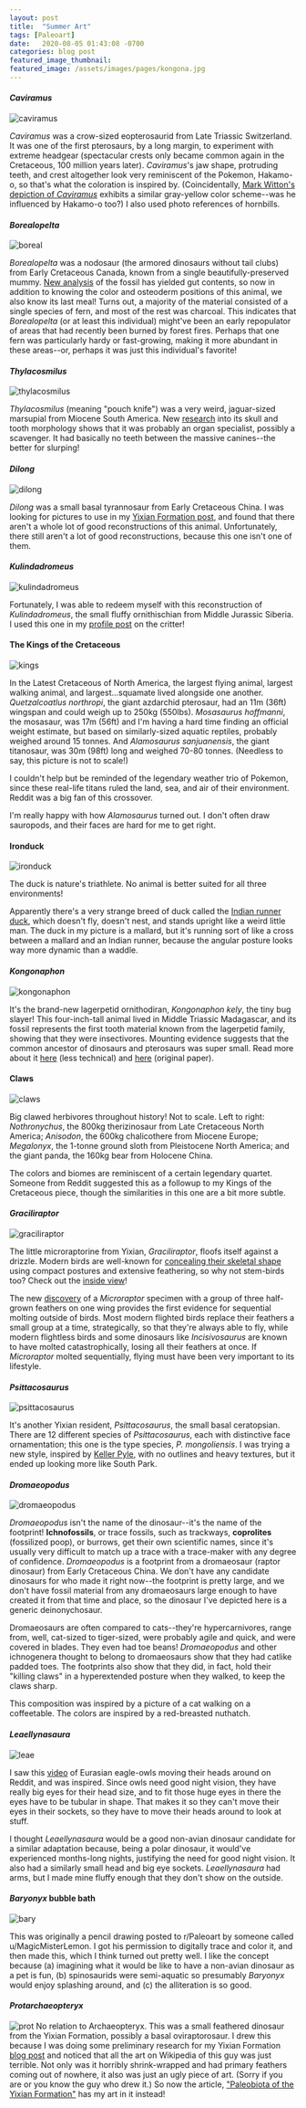 ```yaml
---
layout: post
title:  "Summer Art"
tags: [Paleoart]
date:   2020-08-05 01:43:08 -0700
categories: blog post
featured_image_thumbnail:
featured_image: /assets/images/pages/kongona.jpg
---
```


#### *Caviramus*
![caviramus](/assets/images/posts/cavi2.png)

*Caviramus* was a crow-sized eopterosaurid from Late Triassic Switzerland.  It was one of the first pterosaurs, by a long margin, to experiment with extreme headgear (spectacular crests only became common again in the Cretaceous, 100 million years later).  *Caviramus*'s jaw shape, protruding teeth, and crest altogether look very reminiscent of the Pokemon, Hakamo-o, so that's what the coloration is inspired by.  (Coincidentally, [Mark Witton's depiction of *Caviramus*](http://markwitton-com.blogspot.com/2016/03/the-magnificent-caviramus-early-example.html) exhibits a similar gray-yellow color scheme--was he influenced by Hakamo-o too?)  I also used photo references of hornbills.

#### *Borealopelta*
![boreal](/assets/images/pages/boreal.png)

*Borealopelta* was a nodosaur (the armored dinosaurs without tail clubs) from Early Cretaceous Canada, known from a single beautifully-preserved mummy.  [New analysis](https://gizmodo.com/fossilized-stomach-contents-of-armored-dinosaur-reveal-1843862743) of the fossil has yielded gut contents, so now in addition to knowing the color and osteoderm positions of this animal, we also know its last meal!  Turns out, a majority of the material consisted of a single species of fern, and most of the rest was charcoal.  This indicates that *Borealopelta* (or at least this individual) might've been an early repopulator of areas that had recently been burned by forest fires.  Perhaps that one fern was particularly hardy or fast-growing, making it more abundant in these areas--or, perhaps it was just this individual's favorite!

#### *Thylacosmilus*
![thylacosmilus](/assets/images/posts/thylacosmilus.gif)

*Thylacosmilus* (meaning "pouch knife") was a very weird, jaguar-sized marsupial from Miocene South America.  New [research](https://peerj.com/articles/9346/) into its skull and tooth morphology shows that it was probably an organ specialist, possibly a scavenger.  It had basically no teeth between the massive canines--the better for slurping!

#### *Dilong*
![dilong](/assets/images/posts/dilong.png)

*Dilong* was a small basal tyrannosaur from Early Cretaceous China.  I was looking for pictures to use in my [Yixian Formation post](https://obscuredinosaurfacts.com/profile/2020/07/22/yixian.html), and found that there aren't a whole lot of good reconstructions of this animal.  Unfortunately, there still aren't a lot of good reconstructions, because this one isn't one of them.

#### *Kulindadromeus*
![kulindadromeus](/assets/images/posts/kulinda5.png)

Fortunately, I was able to redeem myself with this reconstruction of *Kulindadromeus*, the small fluffy ornithischian from Middle Jurassic Siberia.  I used this one in my [profile post](https://obscuredinosaurfacts.com/profile/2020/08/02/kulinda.html) on the critter!

#### The Kings of the Cretaceous
![kings](/assets/images/posts/kings.png)

In the Latest Cretaceous of North America, the largest flying animal, largest walking animal, and largest...squamate lived alongside one another.  *Quetzalcoatlus northropi*, the giant azdarchid pterosaur, had an 11m (36ft) wingspan and could weigh up to 250kg (550lbs).  *Mosasaurus hoffmanni*, the mosasaur, was 17m (56ft) and I'm having a hard time finding an official weight estimate, but based on similarly-sized aquatic reptiles, probably weighed around 15 tonnes.  And *Alamosaurus sanjuanensis*, the giant titanosaur, was 30m (98ft) long and weighed 70-80 tonnes.  (Needless to say, this picture is not to scale!)

I couldn't help but be reminded of the legendary weather trio of Pokemon, since these real-life titans ruled the land, sea, and air of their environment.  Reddit was a big fan of this crossover.

I'm really happy with how *Alamosaurus* turned out.  I don't often draw sauropods, and their faces are hard for me to get right.

#### Ironduck
![ironduck](/assets/images/posts/ironduck.png)

The duck is nature's triathlete.  No animal is better suited for all three environments!

Apparently there's a very strange breed of duck called the [Indian runner duck](https://en.wikipedia.org/wiki/Indian_Runner_duck), which doesn't fly, doesn't nest, and stands upright like a weird little man.  The duck in my picture is a mallard, but it's running sort of like a cross between a mallard and an Indian runner, because the angular posture looks way more dynamic than a waddle.

#### *Kongonaphon*
![kongonaphon](/assets/images/posts/kongona.png)

It's the brand-new lagerpetid ornithodiran, *Kongonaphon kely*, the tiny bug slayer!  This four-inch-tall animal lived in Middle Triassic Madagascar, and its fossil represents the first tooth material known from the lagerpetid family, showing that they were insectivores.  Mounting evidence suggests that the common ancestor of dinosaurs and pterosaurs was super small.  Read more about it [here](http://www.sci-news.com/paleontology/kongonaphon-kely-08610.html) (less technical) and [here](https://www.pnas.org/content/117/30/17932) (original paper).

#### Claws
![claws](/assets/images/posts/claws.png)

Big clawed herbivores throughout history!  Not to scale.  Left to right: *Nothronychus*, the 800kg therizinosaur from Late Cretaceous North America; *Anisodon*, the 600kg chalicothere from Miocene Europe; *Megalonyx*, the 1-tonne ground sloth from Pleistocene North America; and the giant panda, the 160kg bear from Holocene China.

The colors and biomes are reminiscent of a certain legendary quartet.  Someone from Reddit suggested this as a followup to my Kings of the Cretaceous piece, though the similarities in this one are a bit more subtle.

#### *Graciliraptor*
![graciliraptor](/assets/images/posts/gracili.png)

The little microraptorine from Yixian, *Graciliraptor*, floofs itself against a drizzle.  Modern birds are well-known for [concealing their skeletal shape](http://willoughbyart.blogspot.com/2012/07/the-neck-is-lie.html) using compact postures and extensive feathering, so why not stem-birds too?  Check out the [inside view](https://imgur.com/gallery/wfCh7fd)!

The new [discovery](https://www.sciencenews.org/article/microraptor-dinosaur-fossil-molting-feathers-songbirds) of a *Microraptor* specimen with a group of three half-grown feathers on one wing provides the first evidence for sequential molting outside of birds.  Most modern flighted birds replace their feathers a small group at a time, strategically, so that they're always able to fly, while modern flightless birds and some dinosaurs like *Incisivosaurus* are known to have molted catastrophically, losing all their feathers at once.  If *Microraptor* molted sequentially, flying must have been very important to its lifestyle.

#### *Psittacosaurus*
![psittacosaurus](/assets/images/posts/psittaco.png)

It's another Yixian resident, *Psittacosaurus*, the small basal ceratopsian.  There are 12 different species of *Psittacosaurus*, each with distinctive face ornamentation; this one is the type species, *P. mongoliensis*.  I was trying a new style, inspired by [Keller Pyle](https://www.deviantart.com/kepyle2055), with no outlines and heavy textures, but it ended up looking more like South Park.

#### *Dromaeopodus*
![dromaeopodus](/assets/images/posts/dromaeopodus.png)

*Dromaeopodus* isn't the name of the dinosaur--it's the name of the footprint!  **Ichnofossils**, or trace fossils, such as trackways, **coprolites** (fossilized poop), or burrows, get their own scientific names, since it's usually very difficult to match up a trace with a trace-maker with any degree of confidence.  *Dromaeopodus* is a footprint from a dromaeosaur (raptor dinosaur) from Early Cretaceous China.  We don't have any candidate dinosaurs for who made it right now--the footprint is pretty large, and we don't have fossil material from any dromaeosaurs large enough to have created it from that time and place, so the dinosaur I've depicted here is a generic deinonychosaur.

Dromaeosaurs are often compared to cats--they're hypercarnivores, range from, well, cat-sized to tiger-sized, were probably agile and quick, and were covered in blades.  They even had toe beans!  *Dromaeopodus* and other ichnogenera thought to belong to dromaeosaurs show that they had catlike padded toes.  The footprints also show that they did, in fact, hold their "killing claws" in a hyperextended posture when they walked, to keep the claws sharp.

This composition was inspired by a picture of a cat walking on a coffeetable.  The colors are inspired by a red-breasted nuthatch.

#### *Leaellynasaura*
![leae](/assets/images/posts/leae.gif)

I saw this [video](https://www.reddit.com/r/Superbowl/comments/ihl0re/2_months_old_eurasian_eagleowls_video_from/) of Eurasian eagle-owls moving their heads around on Reddit, and was inspired.  Since owls need good night vision, they have really big eyes for their head size, and to fit those huge eyes in there the eyes have to be tubular in shape.  That makes it so they can't move their eyes in their sockets, so they have to move their heads around to look at stuff.

I thought *Leaellynasaura* would be a good non-avian dinosaur candidate for a similar adaptation because, being a polar dinosaur, it would've experienced months-long nights, justifying the need for good night vision.  It also had a similarly small head and big eye sockets.  *Leaellynasaura* had arms, but I made mine fluffy enough that they don't show on the outside.

#### *Baryonyx* bubble bath
![bary](/assets/images/posts/bary.png)

This was originally a pencil drawing posted to r/Paleoart by someone called u/MagicMisterLemon.  I got his permission to digitally trace and color it, and then made this, which I think turned out pretty well.  I like the concept because (a) imagining what it would be like to have a non-avian dinosaur as a pet is fun, (b) spinosaurids were semi-aquatic so presumably *Baryonyx* would enjoy splashing around, and (c) the alliteration is so good.

#### *Protarchaeopteryx*
![prot](/assets/images/posts/prot.png)
No relation to Archaeopteryx.  This was a small feathered dinosaur from the Yixian Formation, possibly a basal oviraptorosaur.  I drew this because I was doing some preliminary research for my Yixian Formation [blog post](https://obscuredinosaurfacts.com/profile/2020/07/22/yixian.html) and noticed that all the art on Wikipedia of this guy was just terrible.  Not only was it horribly shrink-wrapped and had primary feathers coming out of nowhere, it also was just an ugly piece of art.  (Sorry if you are or you know the guy who drew it.)  So now the article, ["Paleobiota of the Yixian Formation"](https://en.wikipedia.org/wiki/Paleobiota_of_the_Yixian_Formation) has my art in it instead!